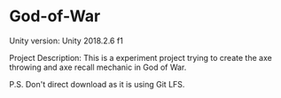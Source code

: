 # God-of-War
Unity version: Unity 2018.2.6 f1

Project Description: 
This is a experiment project trying to create the axe throwing and axe recall mechanic in God of War.

P.S. Don't direct download as it is using Git LFS.
